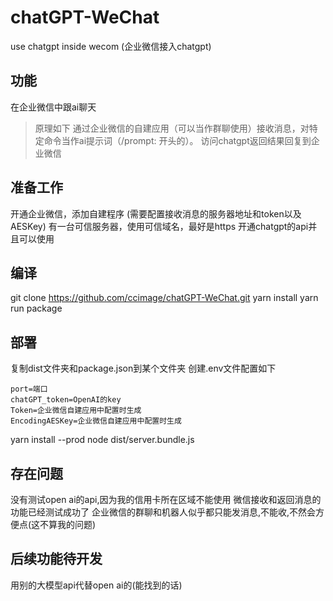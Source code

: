 # chatGPT-WeChat
use chatgpt inside wecom (企业微信接入chatgpt)

## 功能
在企业微信中跟ai聊天
> 原理如下
> 通过企业微信的自建应用（可以当作群聊使用）接收消息，对特定命令当作ai提示词（/prompt: 开头的）。 访问chatgpt返回结果回复到企业微信

## 准备工作
开通企业微信，添加自建程序 (需要配置接收消息的服务器地址和token以及AESKey)
有一台可信服务器，使用可信域名，最好是https
开通chatgpt的api并且可以使用

## 编译
git clone https://github.com/ccimage/chatGPT-WeChat.git
yarn install
yarn run package

## 部署
复制dist文件夹和package.json到某个文件夹
创建.env文件配置如下
```
port=端口
chatGPT_token=OpenAI的key
Token=企业微信自建应用中配置时生成
EncodingAESKey=企业微信自建应用中配置时生成
```
yarn install --prod
node dist/server.bundle.js

## 存在问题
没有测试open ai的api,因为我的信用卡所在区域不能使用
微信接收和返回消息的功能已经测试成功了
企业微信的群聊和机器人似乎都只能发消息,不能收,不然会方便点(这不算我的问题)

## 后续功能待开发
用别的大模型api代替open ai的(能找到的话)
